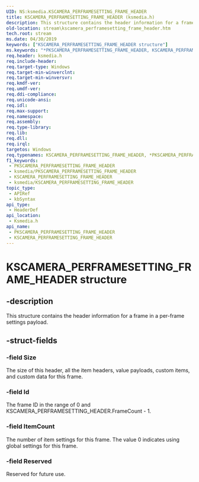 ```yaml
---
UID: NS:ksmedia.KSCAMERA_PERFRAMESETTING_FRAME_HEADER
title: KSCAMERA_PERFRAMESETTING_FRAME_HEADER (ksmedia.h)
description: This structure contains the header information for a frame in a per-frame settings payload.
old-location: stream\kscamera_perframesetting_frame_header.htm
tech.root: stream
ms.date: 04/30/2019
keywords: ["KSCAMERA_PERFRAMESETTING_FRAME_HEADER structure"]
ms.keywords: "*PKSCAMERA_PERFRAMESETTING_FRAME_HEADER, KSCAMERA_PERFRAMESETTING_FRAME_HEADER, KSCAMERA_PERFRAMESETTING_FRAME_HEADER structure [Streaming Media Devices], PKSCAMERA_PERFRAMESETTING_FRAME_HEADER, PKSCAMERA_PERFRAMESETTING_FRAME_HEADER structure pointer [Streaming Media Devices], ksmedia/KSCAMERA_PERFRAMESETTING_FRAME_HEADER, ksmedia/PKSCAMERA_PERFRAMESETTING_FRAME_HEADER, stream.kscamera_perframesetting_frame_header"
req.header: ksmedia.h
req.include-header: 
req.target-type: Windows
req.target-min-winverclnt: 
req.target-min-winversvr: 
req.kmdf-ver: 
req.umdf-ver: 
req.ddi-compliance: 
req.unicode-ansi: 
req.idl: 
req.max-support: 
req.namespace: 
req.assembly: 
req.type-library: 
req.lib: 
req.dll: 
req.irql: 
targetos: Windows
req.typenames: KSCAMERA_PERFRAMESETTING_FRAME_HEADER, *PKSCAMERA_PERFRAMESETTING_FRAME_HEADER
f1_keywords:
 - PKSCAMERA_PERFRAMESETTING_FRAME_HEADER
 - ksmedia/PKSCAMERA_PERFRAMESETTING_FRAME_HEADER
 - KSCAMERA_PERFRAMESETTING_FRAME_HEADER
 - ksmedia/KSCAMERA_PERFRAMESETTING_FRAME_HEADER
topic_type:
 - APIRef
 - kbSyntax
api_type:
 - HeaderDef
api_location:
 - Ksmedia.h
api_name:
 - PKSCAMERA_PERFRAMESETTING_FRAME_HEADER
 - KSCAMERA_PERFRAMESETTING_FRAME_HEADER
---
```


# KSCAMERA_PERFRAMESETTING_FRAME_HEADER structure


## -description

This structure contains the header information for a frame in a per-frame settings payload.

## -struct-fields

### -field Size

The size of this header, all the item headers, value payloads, custom items, and custom data for this frame.

### -field Id

The frame ID in the range of 0 and KSCAMERA_PERFRAMESETTING_HEADER.FrameCount - 1.

### -field ItemCount

The number of item settings for this frame. The value 0 indicates using global settings for this frame.

### -field Reserved

Reserved for future use.

